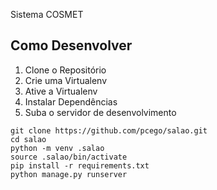 
Sistema COSMET


## Como Desenvolver

1. Clone o Repositório
2. Crie uma Virtualenv
3. Ative a Virtualenv
4. Instalar Dependências
5. Suba o servidor de desenvolvimento

```console
git clone https://github.com/pcego/salao.git
cd salao
python -m venv .salao
source .salao/bin/activate
pip install -r requirements.txt
python manage.py runserver
```